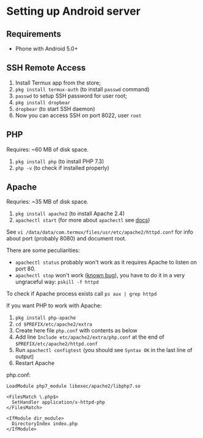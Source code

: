 # Setting up Android server

## Requirements

* Phone with Android 5.0+

## SSH Remote Access

1. Install Termux app from the store;
3. `pkg install termux-auth` (to install `passwd` command)
2. `passwd` to setup SSH password for user root;
3. `pkg install dropbear`
4. `dropbear` (to start SSH daemon)
5. Now you can access SSH on port 8022, user `root`

## PHP

Requires: ~60 MB of disk space.

1. `pkg install php` (to install PHP 7.3)
2. `php -v` (to check if installed properly)

## Apache

Requries: ~35 MB of disk space.

1. `pkg install apache2` (to install Apache 2.4)
2. `apachectl start` (for more about `apachectl` see [docs](https://httpd.apache.org/docs/2.4/programs/apachectl.html))

See `vi /data/data/com.termux/files/usr/etc/apache2/httpd.conf` for info about port (probably 8080) and document root.

There are some peculiarities:
* `apachectl status` probably won't work as it requires Apache to listen on port 80.
* `apachectl stop` won't work ([known bug](https://github.com/termux/termux-packages/issues/3268)), you have to do it in a very ungraceful way: `pskill -f httpd`

To check if Apache process exists call `ps aux | grep httpd`

If you want PHP to work with Apache:
1. `pkg install php-apache`
2. `cd $PREFIX/etc/apache2/extra`
3. Create here file `php.conf` with contents as below
4. Add line `Include etc/apache2/extra/php.conf` at the end of `$PREFIX/etc/apache2/httpd.conf`
5. Run `apachectl configtest` (you should see `Syntax OK` in the last line of output)
6. Restart Apache

php.conf:
```
LoadModule php7_module libexec/apache2/libphp7.so

<FilesMatch \.php$>
  SetHandler application/x-httpd-php
</FilesMatch>

<IfModule dir_module>
  DirectoryIndex index.php
</IfModule>
```
